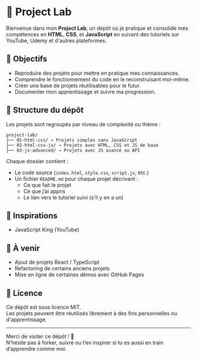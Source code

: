 # 🧪 Project Lab

Bienvenue dans mon **Project Lab**, un dépôt où je pratique et consolide mes compétences en **HTML**, **CSS**, et **JavaScript** en suivant des tutoriels sur YouTube, Udemy et d'autres plateformes.

## 🎯 Objectifs

- Reproduire des projets pour mettre en pratique mes connaissances.
- Comprendre le fonctionnement du code en le reconstruisant moi-même.
- Créer une base de projets réutilisables pour le futur.
- Documenter mon apprentissage et suivre ma progression.

## 📁 Structure du dépôt

Les projets sont regroupés par niveau de complexité ou thème :

```
project-lab/
├── 01-html-css/ → Projets simples sans JavaScript
├── 02-html-css-js/ → Projets avec HTML, CSS et JS de base
├── 03-js-advanced/ → Projets avec JS avancé ou API
```


Chaque dossier contient :
- Le code source (`index.html`, `style.css`, `script.js`, etc.)
- Un fichier `README.md` pour chaque projet décrivant :
  - Ce que fait le projet
  - Ce que j’ai appris
  - Le lien vers le tutoriel suivi (s'il y en a un)

<!-- ## 📌 Exemple de projet

**📁 `/02-html-css-js/01-calculator-app`**

> Un calculateur simple fait en suivant un tutoriel de FreeCodeCamp.  
> Ce projet m’a aidé à mieux comprendre la manipulation du DOM et les événements clavier. -->

## 🧠 Inspirations

- JavaScript King (YouTube)


## 🚀 À venir

- Ajout de projets React / TypeScript
- Refactoring de certains anciens projets
- Mise en ligne de certaines démos avec GitHub Pages

## 🪪 Licence

Ce dépôt est sous licence MIT.  
Les projets peuvent être réutilisés librement à des fins personnelles ou d'apprentissage.

---

Merci de visiter ce dépôt ! 🚀  
N’hésite pas à forker, suivre ou t’en inspirer si tu es aussi en train d’apprendre comme moi.
